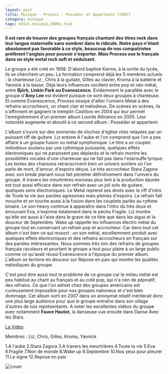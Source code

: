 ```yaml
---
layout: post
title: Musique - Process - Posséder et Appartenir (2007)
category: musique
tags: metal,musique,2000s,rock
---
```


**Il est rare de trouver des groupes français chantant des titres rock dans leur langue maternelle sans sombrer dans le ridicule. Notre pays n'étant absolument pas favorable à ce style, beaucoup de nos compatriotes préfèrent l'anglais pour pouvoir s'exporter. Mais Process ose le français dans un style metal rock soft et séduisant.**


Le groupe a été créé en 1998. D'abord baptisé Karma, à la sortie du lycée, ils se cherchent un peu. La formation comprend déjà les 5 membres actuels : la chanteuse Liz , Chris à la guitate, Gilles au clavier, Kroma à la batterie et Yannick à la basse. Déjà leurs influences oscillent entre pop et néo métal, entre **Björk, Linkin Park **ou** Evanescence**. Evidemment le parallèle avec le groupe d'**Amy Lee** est évident puisque ce sont deux groupes à chanteuse. Et comme Evanescence, Process essaye d'allier l'univers Metal à des refrains accrocheurs, un chant clair et mélodieux. De scènes en scènes, ils s'affirment et gagnent le tremplin Cashbox en 2004 qui leur permet l'enregistrement d'un premier album Lourde Attirance en 2005. Leur notoriété augmente et aboutit à ce second album : Posséder et appartenir.

L'album s'ouvre sur des sonneries de cloches d'église vites relayées par un puissant riff de guitare. Liz entone A l'aube et l'on comprend que l'on a pas affaire à un groupe fusion ou métal symphonique. Le titre a un couplet mélodieux soutenu par une rythmique puissante, quelques effets électroniques qui ne paraissent pas déplacés et le refrain montre les possibilités vocales d'une chanteuse qui ne fait pas dans l'esbrouffe lyrique. Les textes des chansons retranscrivent bien un univers sombre où l'on parle de mort, d'amour, d'espoirs déçus. Le très accrocheur Stara Zagora avec son break planant nous fait pénétrer définitivement dans l'univers du groupe. A travers les meurtrières morceau plus lent à la production épurée est tout aussi efficace dans son refrain avec un joli solo de guitare, quelques sons électroniques. Le Metal reprend ses droits avec le riff d'intro de Toute ta vie aux paroles agressives mais pleines d'espoirs. Le refrain fait mouche et on touche aussi à la fusion dans les couplets parlés au rythme binaire. Le son heavy continue à apparaître dans l'intro du très doux et émouvant Eva, s'exprime totalement dans le péchu Fragile. Liz montre qu'elle est aussi à l'aise dans le grave de ce titre que dans les aigus et la douceur de Septembre. Wake up rappelle les influences électro métal du groupe tout en conservant un refrain pop et accrocheur. Car dans tout cet album c'est bien ce qui ressort : un son métal, excellemment produit avec quelques effets électroniques et des refrains accrocheurs en français sur des paroles intéressantes. Nous sommes très loin des refrains de groupes français racoleurs et pourtant le groupe a tout pour plaire à un large public comme ce qu'avait réussi Evanescence à l'époque du premier album. L'album se termine en douceur sur Repose en paix qui montre les qualités mélodiques du groupe.

C'est peut être aussi tout le problème de ce groupe car le milieu métal est peu habitué au chant au français et au coté pop, qui n'a rien de péjoratif, des refrains. Ce que l'on admet chez des groupes américains est curieusement impossible pour nos groupes nationaux et c'est bien dommage. Cet album sorti en 2007 dans un anonymat relatif mériterait donc une plus large audience pour que le groupe entraîne dans son sillage d'autres de nos représentants. A noter les excellentes vidéos du groupe avec notamment **Fauve Hautot**, la danseuse vue ensuite dans Danse Avec les Stars.

[La Video](https://www.youtube.com/watch?v=ex400jcsBkU)

Membres : Liz, Chris, Gilles, Kroma, Yannick

1.A l'aube
2.Stara Zagora 
3.A travers les meurtrières
4.Toute ta vie 
5.Eva 
6.Fragile
7.Noir de monde 
8.Wake up
9.Septembre 
10.Nos yeux pour pleurer
11.Le signe 
12.Repose en paix

![cover](http://cheziceman.files.wordpress.com/2014/11/processposseder.jpg)
